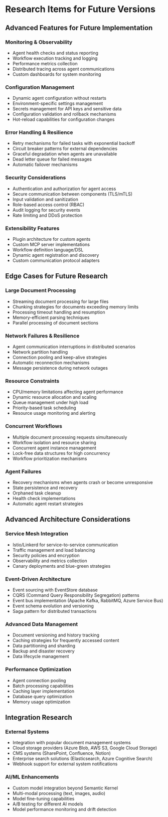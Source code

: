 # Research Items for Future Versions

## Advanced Features for Future Implementation

### Monitoring & Observability
- Agent health checks and status reporting
- Workflow execution tracking and logging
- Performance metrics collection
- Distributed tracing across agent communications
- Custom dashboards for system monitoring

### Configuration Management
- Dynamic agent configuration without restarts
- Environment-specific settings management
- Secrets management for API keys and sensitive data
- Configuration validation and rollback mechanisms
- Hot-reload capabilities for configuration changes

### Error Handling & Resilience
- Retry mechanisms for failed tasks with exponential backoff
- Circuit breaker patterns for external dependencies
- Graceful degradation when agents are unavailable
- Dead letter queue for failed messages
- Automatic failover mechanisms

### Security Considerations
- Authentication and authorization for agent access
- Secure communication between components (TLS/mTLS)
- Input validation and sanitization
- Role-based access control (RBAC)
- Audit logging for security events
- Rate limiting and DDoS protection

### Extensibility Features
- Plugin architecture for custom agents
- Custom MCP server implementations
- Workflow definition language/DSL
- Dynamic agent registration and discovery
- Custom communication protocol adapters

## Edge Cases for Future Research

### Large Document Processing
- Streaming document processing for large files
- Chunking strategies for documents exceeding memory limits
- Processing timeout handling and resumption
- Memory-efficient parsing techniques
- Parallel processing of document sections

### Network Failures & Resilience
- Agent communication interruptions in distributed scenarios
- Network partition handling
- Connection pooling and keep-alive strategies
- Automatic reconnection mechanisms
- Message persistence during network outages

### Resource Constraints
- CPU/memory limitations affecting agent performance
- Dynamic resource allocation and scaling
- Queue management under high load
- Priority-based task scheduling
- Resource usage monitoring and alerting

### Concurrent Workflows
- Multiple document processing requests simultaneously
- Workflow isolation and resource sharing
- Concurrent agent instance management
- Lock-free data structures for high concurrency
- Workflow prioritization mechanisms

### Agent Failures
- Recovery mechanisms when agents crash or become unresponsive
- State persistence and recovery
- Orphaned task cleanup
- Health check implementations
- Automatic agent restart strategies

## Advanced Architecture Considerations

### Service Mesh Integration
- Istio/Linkerd for service-to-service communication
- Traffic management and load balancing
- Security policies and encryption
- Observability and metrics collection
- Canary deployments and blue-green strategies

### Event-Driven Architecture
- Event sourcing with EventStore database
- CQRS (Command Query Responsibility Segregation) patterns
- Event bus implementation (Apache Kafka, RabbitMQ, Azure Service Bus)
- Event schema evolution and versioning
- Saga pattern for distributed transactions

### Advanced Data Management
- Document versioning and history tracking
- Caching strategies for frequently accessed content
- Data partitioning and sharding
- Backup and disaster recovery
- Data lifecycle management

### Performance Optimization
- Agent connection pooling
- Batch processing capabilities
- Caching layer implementation
- Database query optimization
- Memory usage optimization

## Integration Research

### External Systems
- Integration with popular document management systems
- Cloud storage providers (Azure Blob, AWS S3, Google Cloud Storage)
- CMS systems (SharePoint, Confluence, Notion)
- Enterprise search solutions (Elasticsearch, Azure Cognitive Search)
- Webhook support for external system notifications

### AI/ML Enhancements
- Custom model integration beyond Semantic Kernel
- Multi-modal processing (text, images, audio)
- Model fine-tuning capabilities
- A/B testing for different AI models
- Model performance monitoring and drift detection